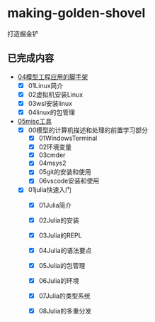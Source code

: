 # making-golden-shovel
打造掘金铲

## 已完成内容
- [04模型工程应用的脚手架](./04模型工程应用的脚手架/)
  - [x] 01Linux简介
  - [x] 02虚拟机安装Linux
  - [x] 03wsl安装linux
  - [x] 04linux的包管理
- [05misc工具](./05misc工具/)
  - [x] 00模型的计算机描述和处理的前置学习部分
    - [x] 01WindowsTerminal
    - [x] 02环境变量
    - [x] 03cmder
    - [x] 04msys2
    - [x] 05git的安装和使用
    - [x] 06vscode安装和使用
  - [x] 01julia快速入门
    - [x] 01Julia简介
    - [x] 02Julia的安装
    - [x] 03Julia的REPL 
    - [x] 04Julia的语法要点  
    - [x] 05Julia的包管理
    - [x] 06Julia的环境
    - [x] 07Julia的类型系统
    - [x] 08Julia的多重分发


